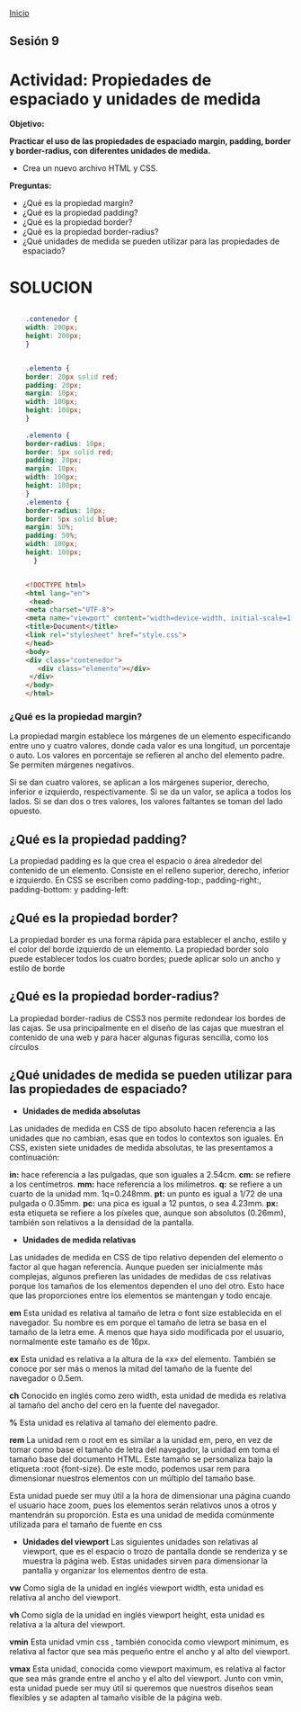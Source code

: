 <!-- No borrar o modificar -->
[Inicio](./index.md)

## Sesión 9 


<!-- Su documentación aquí -->

# Actividad: Propiedades de espaciado y unidades de medida
**Objetivo:**

**Practicar el uso de las propiedades de espaciado margin, padding, border y border-radius, con diferentes unidades de medida.**

- Crea un nuevo archivo HTML y CSS.

**Preguntas:**
- ¿Qué es la propiedad margin?
- ¿Qué es la propiedad padding?
- ¿Qué es la propiedad border?
- ¿Qué es la propiedad border-radius?
- ¿Qué unidades de medida se pueden utilizar para las propiedades de espaciado?

# SOLUCION


 ```css

     .contenedor {
     width: 200px;
     height: 200px;
     }

 
     .elemento {
     border: 20px solid red;
     padding: 20px;
     margin: 10px;
     width: 100px;
     height: 100px;
     }
  
     .elemento {
     border-radius: 10px;
     border: 5px solid red;
     padding: 20px;
     margin: 10px;
     width: 100px;
     height: 100px;
     }
     .elemento {
     border-radius: 10px;
     border: 5px solid blue;
     margin: 50%;
     padding: 50%;
     width: 100px;
     height: 100px;
       }

 ```

 ```html

     <!DOCTYPE html>
     <html lang="en">
      <head>
     <meta charset="UTF-8">
     <meta name="viewport" content="width=device-width, initial-scale=1.0">
     <title>Document</title>
     <link rel="stylesheet" href="style.css">
     </head>
     <body>
     <div class="contenedor">
        <div class="elemento"></div>
      </div>
     </body>
     </html>
 ```


### ¿Qué es la propiedad margin?

La propiedad margin establece los márgenes de un elemento especificando entre uno y cuatro valores, donde cada valor es una longitud, un porcentaje o auto. Los valores en porcentaje se refieren al ancho del elemento padre. Se permiten márgenes negativos.

Si se dan cuatro valores, se aplican a los márgenes superior, derecho, inferior e izquierdo, respectivamente. Si se da un valor, se aplica a todos los lados. Si se dan dos o tres valores, los valores faltantes se toman del lado opuesto.

## ¿Qué es la propiedad padding?

La propiedad padding es la que crea el espacio o área alrededor del contenido de un elemento. Consiste en el relleno superior, derecho, inferior e izquierdo. En CSS se escriben como padding-top:, padding-right:, padding-bottom: y padding-left:

## ¿Qué es la propiedad border?

La propiedad border es una forma rápida para establecer el ancho, estilo y el color del borde izquierdo de un elemento. La propiedad border solo puede establecer todos los cuatro bordes; puede aplicar solo un ancho y estilo de borde

## ¿Qué es la propiedad border-radius?

La propiedad border-radius de CSS3 nos permite redondear los bordes de las cajas. Se usa principalmente en el diseño de las cajas que muestran el contenido de una web y para hacer algunas figuras sencilla, como los círculos

## ¿Qué unidades de medida se pueden utilizar para las propiedades de espaciado?

- **Unidades de medida absolutas**

Las unidades de medida en CSS de tipo absoluto hacen referencia a las unidades que no cambian, esas que en todos lo contextos son iguales. En CSS, existen siete unidades de medida absolutas, te las presentamos a continuación:

**in:** hace referencia a las pulgadas, que son iguales a 2.54cm.
**cm:** se refiere a los centímetros.
**mm:** hace referencia a los milímetros.
**q:** se refiere a un cuarto de la unidad mm. 1q=0.248mm.
**pt:** un punto es igual a 1/72 de una pulgada o 0.35mm.
**pc:** una pica es igual a 12 puntos, o sea 4.23mm.
**px:** esta etiqueta se refiere a los píxeles que, aunque son absolutos (0.26mm), también son relativos a la densidad de la pantalla.

- **Unidades de medida relativas**

Las unidades de medida en CSS de tipo relativo dependen del elemento o factor al que hagan referencia. Aunque pueden ser inicialmente más complejas, algunos prefieren las unidades de medidas de css relativas porque los tamaños de los elementos dependen el uno del otro. Esto hace que las proporciones entre los elementos se mantengan y todo encaje.

**em**
Esta unidad es relativa al tamaño de letra o font size establecida en el navegador. Su nombre es em porque el tamaño de letra se basa en el tamaño de la letra eme. A menos que haya sido modificada por el usuario, normalmente este tamaño es de 16px.

**ex**
Esta unidad es relativa a la altura de la «x» del elemento. También se conoce por ser más o menos la mitad del tamaño de la fuente del navegador o 0.5em.

**ch**
Conocido en inglés como zero width, esta unidad de medida es relativa al tamaño del ancho del cero en la fuente del navegador.

**%**
Esta unidad es relativa al tamaño del elemento padre.

**rem**
La unidad rem o root em es similar a la unidad em, pero, en vez de tomar como base el tamaño de letra del navegador, la unidad em toma el tamaño base del documento HTML. Este tamaño se personaliza bajo la etiqueta :root {font-size}. De este modo, podemos usar rem para dimensionar nuestros elementos con un múltiplo del tamaño base.

Esta unidad puede ser muy útil a la hora de dimensionar una página cuando el usuario hace zoom, pues los elementos serán relativos unos a otros y mantendrán su proporción. Esta es una unidad de medida comúnmente utilizada para el tamaño de fuente en css

- **Unidades del viewport**
Las siguientes unidades son relativas al viewport, que es el espacio o trozo de pantalla donde se renderiza y se muestra la página web. Estas unidades sirven para dimensionar la pantalla y organizar los elementos dentro de esta.

**vw**
Como sigla de la unidad en inglés viewport width, esta unidad es relativa al ancho del viewport.

**vh**
Como sigla de la unidad en inglés viewport height, esta unidad es relativa a la altura del viewport.

**vmin**
Esta unidad vmin css , también conocida como viewport minimum, es relativa al factor que sea más pequeño entre el ancho y al alto del viewport.

**vmax**
Esta unidad, conocida como viewport maximum, es relativa al factor que sea más grande entre el ancho y el alto del viewport. Junto con vmin, esta unidad puede ser muy útil si queremos que nuestros diseños sean flexibles y se adapten al tamaño visible de la página web.





